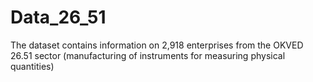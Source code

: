 # Data_26_51
The dataset contains information on 2,918 enterprises from the OKVED 26.51 sector (manufacturing of instruments for measuring physical quantities)
